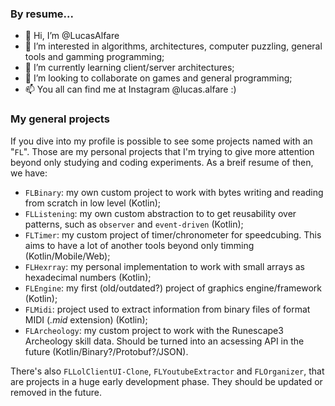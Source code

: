 ### By resume...

- 👋 Hi, I’m @LucasAlfare
- 👀 I’m interested in algorithms, architectures, computer puzzling, general tools and gamming programming;
- 🌱 I’m currently learning client/server architectures;
- 💞️ I’m looking to collaborate on games and general programming;
- 📫 You all can find me at Instagram @lucas.alfare :)

### My general projects

If you dive into my profile is possible to see some projects named with an "`FL`". Those are my personal projects that I'm trying to give more attention beyond only studying and coding experiments. As a breif resume of then, we have:

- `FLBinary`: my own custom project to work with bytes writing and reading from scratch in low level (Kotlin);
- `FLListening`: my own custom abstraction to to get reusability over patterns, such as `observer` and `event-driven` (Kotlin);
- `FLTimer`: my custom project of timer/chronometer for speedcubing. This aims to have a lot of another tools beyond only timming (Kotlin/Mobile/Web);
- `FLHexrray`: my personal implementation to work with small arrays as hexadecimal numbers (Kotlin);
- `FLEngine`: my first (old/outdated?) project of graphics engine/framework (Kotlin);
- `FLMidi`: project used to extract information from binary files of format MIDI (_.mid_ extension) (Kotlin);
- `FLArcheology`: my custom project to work with the Runescape3 Archeology skill data. Should be turned into an acsessing API in the future (Kotlin/Binary?/Protobuf?/JSON).

There's also `FLLolClientUI-Clone`, `FLYoutubeExtractor` and `FLOrganizer`, that are projects in a huge early development phase. They should be updated or removed in the future.
